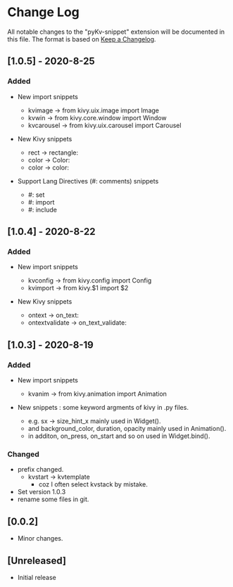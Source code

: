 # Change Log

All notable changes to the "pyKv-snippet" extension will be documented in this file.
The format is based on [Keep a Changelog](https://keepachangelog.com/en/1.0.0/).

## [1.0.5] - 2020-8-25
### Added
- New import snippets
  - kvimage -> from kivy.uix.image import Image
  - kvwin -> from kivy.core.window import Window
  - kvcarousel -> from kivy.uix.carousel import Carousel

- New Kivy snippets
  - rect -> rectangle: 
  - color -> Color: 
  - color -> color: 

- Support Lang Directives (#: comments) snippets
  - #: set
  - #: import
  - #: include

## [1.0.4] - 2020-8-22
### Added
- New import snippets
  - kvconfig -> from kivy.config import Config
  - kvimport -> from kivy.$1 import $2

- New Kivy snippets
  - ontext -> on_text: 
  - ontextvalidate -> on_text_validate: 

## [1.0.3] - 2020-8-19
### Added
- New import snippets
  - kvanim -> from kivy.animation import Animation

- New snippets : some keyword argments of kivy in .py files.
  - e.g. sx -> size_hint_x mainly used in Widget().
  - and background_color, duration, opacity mainly used in Animation().
  - in additon, on_press, on_start and so on used in Widget.bind().


### Changed
- prefix changed.
  - kvstart -> kvtemplate
    - coz I often select kvstack by mistake.
- Set version 1.0.3
- rename some files in git.

## [0.0.2]

- Minor changes.

## [Unreleased]

- Initial release